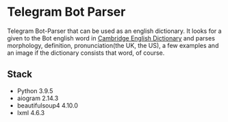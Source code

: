 # Telegram Bot Parser

Telegram Bot-Parser that can be used as an english dictionary. It looks for a given to the Bot english word in [Cambridge English Dictionary](https://dictionary.cambridge.org/) and parses morphology, definition, pronunciation(the UK, the US), a few examples and an image if the dictionary consists that word, of course.

## Stack

* Python 3.9.5
* aiogram 2.14.3
* beautifulsoup4 4.10.0
* lxml 4.6.3
